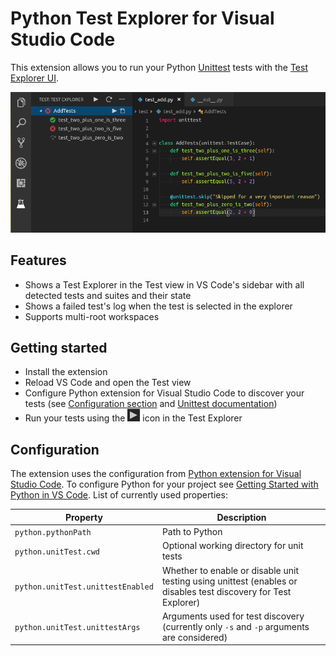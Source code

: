 # Python Test Explorer for Visual Studio Code

This extension allows you to run your Python [Unittest](https://docs.python.org/3/library/unittest.html#module-unittest) 
tests with the [Test Explorer UI](https://marketplace.visualstudio.com/items?itemName=hbenl.vscode-test-explorer).

![Screenshot](img/screenshot.png)

## Features
* Shows a Test Explorer in the Test view in VS Code's sidebar with all detected tests and suites and their state
* Shows a failed test's log when the test is selected in the explorer
* Supports multi-root workspaces

## Getting started
* Install the extension
* Reload VS Code and open the Test view
* Configure Python extension for Visual Studio Code to discover your tests 
  (see [Configuration section](#configuration) and [Unittest documentation](https://docs.python.org/3/library/unittest.html#module-unittest))
* Run your tests using the ![Run](img/run-button.png) icon in the Test Explorer

## Configuration

The extension uses the configuration from [Python extension for Visual Studio Code](https://marketplace.visualstudio.com/items?itemName=ms-python.python).
To configure Python for your project see [Getting Started with Python in VS Code](https://code.visualstudio.com/docs/python/python-tutorial).
List of currently used properties:

Property                          | Description
----------------------------------|---------------------------------------------------------------
`python.pythonPath`               | Path to Python
`python.unitTest.cwd`             | Optional working directory for unit tests
`python.unitTest.unittestEnabled` | Whether to enable or disable unit testing using unittest (enables or disables test discovery for Test Explorer)
`python.unitTest.unittestArgs`    | Arguments used for test discovery (currently only `-s` and `-p` arguments are considered)
